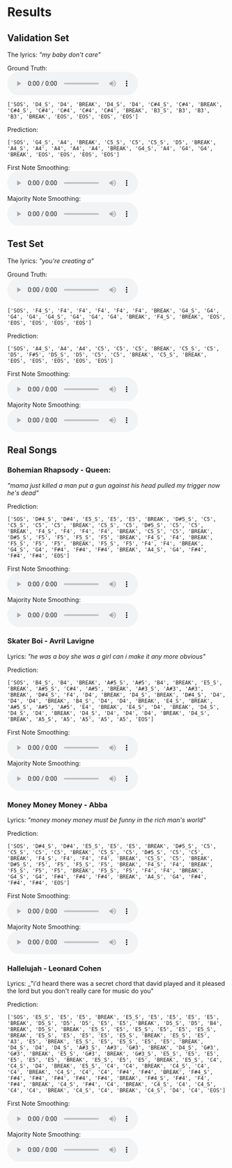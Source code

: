 # Results

## Validation Set

The lyrics: _"my baby don't care"_

Ground Truth:<br>
<audio controls>
    <source src="validation_gt.mp3" type="audio/mp3">
</audio><br>
```
['SOS', 'D4_S', 'D4', 'BREAK', 'D4_S', 'D4', 'C#4_S', 'C#4', 'BREAK', 'C#4_S', 'C#4', 'C#4', 'C#4', 'C#4', 'BREAK', 'B3_S', 'B3', 'B3', 'B3', 'BREAK', 'EOS', 'EOS', 'EOS', 'EOS']
```

Prediction:
```
['SOS', 'G4_S', 'A4', 'BREAK', 'C5_S', 'C5', 'C5_S', 'D5', 'BREAK', 'A4_S', 'A4', 'A4', 'A4', 'A4', 'BREAK', 'G4_S', 'A4', 'G4', 'G4', 'BREAK', 'EOS', 'EOS', 'EOS', 'EOS']
```

First Note Smoothing:<br>
<audio controls>
    <source src="validation_first_note.mp3" type="audio/mp3">
</audio><br>
Majority Note Smoothing:<br>
<audio controls>
    <source src="validation_majority_note.mp3" type="audio/mp3">
</audio>

## Test Set

The lyrics: _"you're creating a"_

Ground Truth:<br>
<audio controls>
    <source src="test_gt.mp3" type="audio/mp3">
</audio><br>
```
['SOS', 'F4_S', 'F4', 'F4', 'F4', 'F4', 'F4', 'BREAK', 'G4_S', 'G4', 'G4', 'G4', 'G4_S', 'G4', 'G4', 'G4', 'BREAK', 'F4_S', 'BREAK', 'EOS', 'EOS', 'EOS', 'EOS', 'EOS']
```

Prediction:
```
['SOS', 'A4_S', 'A4', 'A4', 'C5', 'C5', 'C5', 'BREAK', 'C5_S', 'C5', 'D5', 'F#5', 'D5_S', 'D5', 'C5', 'C5', 'BREAK', 'C5_S', 'BREAK', 'EOS', 'EOS', 'EOS', 'EOS', 'EOS']
```
First Note Smoothing:<br>
<audio controls>
    <source src="test_first_note.mp3" type="audio/mp3">
</audio><br>
Majority Note Smoothing:<br>
<audio controls>
    <source src="test_majority_note.mp3" type="audio/mp3">
</audio>

## Real Songs

### Bohemian Rhapsody - Queen:
_"mama just killed a man put a gun against his head pulled my trigger now he's dead"_

Prediction:
```
['SOS', 'D#4_S', 'D#4', 'E5_S', 'E5', 'E5', 'BREAK', 'D#5_S', 'C5', 'C5_S', 'C5', 'C5', 'BREAK', 'C5_S', 'C5', 'D#5_S', 'C5', 'C5', 'BREAK', 'F4_S', 'F4', 'F4', 'F4', 'BREAK', 'C5_S', 'C5', 'BREAK', 'D#5_S', 'F5', 'F5', 'F5_S', 'F5', 'BREAK', 'F4_S', 'F4', 'BREAK', 'F5_S', 'F5', 'F5', 'BREAK', 'F5_S', 'F5', 'F4', 'F4', 'BREAK', 'G4_S', 'G4', 'F#4', 'F#4', 'F#4', 'BREAK', 'A4_S', 'G4', 'F#4', 'F#4', 'F#4', 'EOS']
```

First Note Smoothing:<br>
<audio controls>
    <source src="bohemian_rhapsody_first_note.mp3" type="audio/mp3">
</audio><br>
Majority Note Smoothing:<br>
<audio controls>
    <source src="bohemian_rhapsody_majority_note.mp3" type="audio/mp3">
</audio>

### Skater Boi - Avril Lavigne

Lyrics: _"he was a boy she was a girl can i make it any more obvious"_


Prediction:
```
['SOS', 'B4_S', 'B4', 'BREAK', 'A#5_S', 'A#5', 'B4', 'BREAK', 'E5_S', 'BREAK', 'A#5_S', 'C#4', 'A#5', 'BREAK', 'A#3_S', 'A#3', 'A#3', 'BREAK', 'D#4_S', 'F4', 'D4', 'BREAK', 'D4_S', 'BREAK', 'D#4_S', 'D4', 'D4', 'D4', 'BREAK', 'B4_S', 'D4', 'D4', 'BREAK', 'E4_S', 'BREAK', 'A#5_S', 'A#5', 'A#5', 'E4', 'BREAK', 'E4_S', 'D4', 'BREAK', 'D4_S', 'D4_S', 'D4', 'BREAK', 'D4_S', 'D4', 'D4', 'D4', 'BREAK', 'D4_S', 'BREAK', 'A5_S', 'A5', 'A5', 'A5', 'A5', 'EOS']
```

First Note Smoothing:<br>
<audio controls>
    <source src="skater_boi_first_note.mp3" type="audio/mp3">
</audio><br>
Majority Note Smoothing:<br>
<audio controls>
    <source src="skater_boi_majority_note.mp3" type="audio/mp3">
</audio>

### Money Money Money - Abba

Lyrics: _"money money money must be funny in the rich man's world"_

Prediction:
```
['SOS', 'D#4_S', 'D#4', 'E5_S', 'E5', 'E5', 'BREAK', 'D#5_S', 'C5', 'C5_S', 'C5', 'C5', 'BREAK', 'C5_S', 'C5', 'D#5_S', 'C5', 'C5', 'BREAK', 'F4_S', 'F4', 'F4', 'F4', 'BREAK', 'C5_S', 'C5', 'BREAK', 'D#5_S', 'F5', 'F5', 'F5_S', 'F5', 'BREAK', 'F4_S', 'F4', 'BREAK', 'F5_S', 'F5', 'F5', 'BREAK', 'F5_S', 'F5', 'F4', 'F4', 'BREAK', 'G4_S', 'G4', 'F#4', 'F#4', 'F#4', 'BREAK', 'A4_S', 'G4', 'F#4', 'F#4', 'F#4', 'EOS']
```

First Note Smoothing:<br>
<audio controls>
    <source src="money_first_note.mp3" type="audio/mp3">
</audio><br>
Majority Note Smoothing:<br>
<audio controls>
    <source src="money_rhapsody_majority_note.mp3" type="audio/mp3">
</audio>

### Hallelujah - Leonard Cohen

Lyrics: _"i'd heard there was a secret chord that david played and it pleased the lord but you don't really care for music do you"

Prediction:
```
['SOS', 'E5_S', 'E5', 'E5', 'BREAK', 'E5_S', 'E5', 'E5', 'E5', 'E5', 'BREAK', 'D5_S', 'D5', 'D5', 'E5', 'E5', 'BREAK', 'D5_S', 'D5', 'B4', 'BREAK', 'D5_S', 'BREAK', 'E5_S', 'E5', 'E5_S', 'E5', 'E5', 'E5_S', 'BREAK', 'E5_S', 'E5', 'E5', 'E5', 'E5_S', 'BREAK', 'E5_S', 'E5', 'A3', 'E5', 'BREAK', 'E5_S', 'E5', 'E5_S', 'E5', 'E5', 'BREAK', 'D4_S', 'D4', 'D4_S', 'A#3_S', 'A#3', 'G#3', 'BREAK', 'D4_S', 'G#3', 'G#3', 'BREAK', 'E5_S', 'G#3', 'BREAK', 'G#3_S', 'E5_S', 'E5', 'E5', 'E5', 'E5', 'E5', 'BREAK', 'E5_S', 'E5', 'E5', 'BREAK', 'E5_S', 'C4', 'C4_S', 'D4', 'BREAK', 'E5_S', 'C4', 'C4', 'BREAK', 'C4_S', 'C4', 'C4', 'BREAK', 'C4_S', 'C4', 'C4', 'F#4', 'F#4', 'BREAK', 'F#4_S', 'F#4', 'F#4', 'F#4', 'F#4', 'F#4', 'BREAK', 'F#4_S', 'F#4', 'F4', 'F#4', 'BREAK', 'C4_S', 'F#4', 'C4', 'BREAK', 'C4_S', 'C4', 'C4_S', 'C4', 'C4', 'BREAK', 'C4_S', 'C4', 'BREAK', 'C4_S', 'D4', 'C4', 'EOS']
```

First Note Smoothing:<br>
<audio controls>
    <source src="hallelujah_first_note.mp3" type="audio/mp3">
</audio><br>
Majority Note Smoothing:<br>
<audio controls>
    <source src="hallelujah_majority_note.mp3" type="audio/mp3">
</audio>